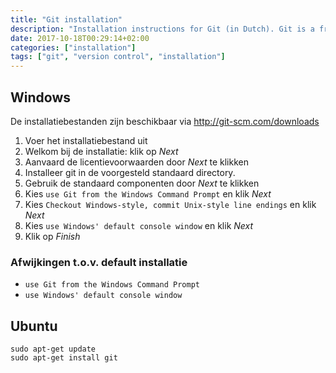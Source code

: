 ```yaml
---
title: "Git installation"
description: "Installation instructions for Git (in Dutch). Git is a free and open source distributed version control system designed to handle everything from small to very large projects with speed and efficiency."
date: 2017-10-18T00:29:14+02:00
categories: ["installation"]
tags: ["git", "version control", "installation"]
---
```


## Windows

De installatiebestanden zijn beschikbaar via http://git-scm.com/downloads

1. Voer het installatiebestand uit
1. Welkom bij de installatie: klik op _Next_
1. Aanvaard de licentievoorwaarden door _Next_ te klikken
1. Installeer git in de voorgesteld standaard directory.
1. Gebruik de standaard componenten door _Next_ te klikken
1. Kies `use Git from the Windows Command Prompt` en klik _Next_
1. Kies `Checkout Windows-style, commit Unix-style line endings` en klik _Next_
1. Kies `use Windows' default console window` en klik _Next_
1. Klik op _Finish_

### Afwijkingen t.o.v. default installatie

- `use Git from the Windows Command Prompt`
- `use Windows' default console window`

## Ubuntu

```
sudo apt-get update
sudo apt-get install git
```
